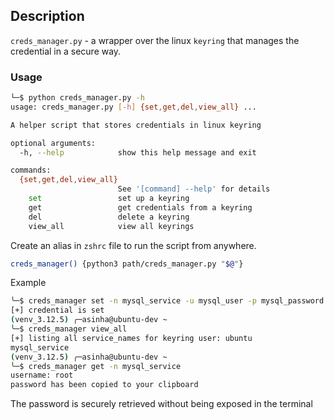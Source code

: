 ## Description

`creds_manager.py` - a wrapper over the linux `keyring` that manages the credential in a secure way.

### Usage

```bash
└─$ python creds_manager.py -h         
usage: creds_manager.py [-h] {set,get,del,view_all} ...

A helper script that stores credentials in linux keyring

optional arguments:
  -h, --help            show this help message and exit

commands:
  {set,get,del,view_all}
                        See '[command] --help' for details
    set                 set up a keyring
    get                 get credentials from a keyring
    del                 delete a keyring
    view_all            view all keyrings
```

Create an alias in `zshrc` file to run the script from anywhere.
```bash
creds_manager() {python3 path/creds_manager.py "$@"}
```

Example

```bash
╰─$ creds_manager set -n mysql_service -u mysql_user -p mysql_password
[+] credential is set
(venv_3.12.5) ╭─asinha@ubuntu-dev ~ 
╰─$ creds_manager view_all                             
[+] listing all service_names for keyring user: ubuntu
mysql_service
(venv_3.12.5) ╭─asinha@ubuntu-dev ~ 
╰─$ creds_manager get -n mysql_service
username: root
password has been copied to your clipboard

```
The password is securely retrieved without being exposed in the terminal

